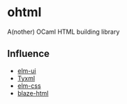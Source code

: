 # ohtml
A(nother) OCaml HTML building library

## Influence

- [elm-ui](https://github.com/mdgriffith/elm-ui)
- [Tyxml](https://github.com/ocsigen/tyxml)
- [elm-css](https://github.com/rtfeldman/elm-css)
- [blaze-html](https://github.com/jaspervdj/blaze-html)
